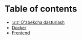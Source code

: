 # Table of contents

* [🇺🇿 O'zbekcha dasturlash](README.md)
* [Docker](docker.md)
* [Frontend](frontend.md)
